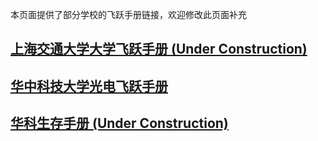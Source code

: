 本页面提供了部分学校的飞跃手册链接，欢迎修改此页面补充

## [上海交通大学大学飞跃手册 (Under Construction)](https://survivesjtu.github.io/SJTU-Application/#/)
## [华中科技大学光电飞跃手册](https://hust-feiyue.github.io/)
## [华科生存手册 (Under Construction)](https://1037survival.gitbook.io/)
